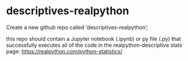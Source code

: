 # descriptives-realpython
Create a new github repo called
‘descriptives-realpython’; 

this repo should contain a Jupyter notebook (.ipynb) or py file (.py) that
successfully executes all of the code in the realpython-descriptive stats page:
https://realpython.com/python-statistics/
